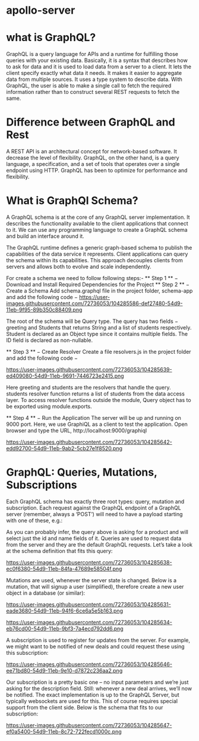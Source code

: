 # apollo-server

# what is GraphQL?

 GraphQL is a query language for APIs and a runtime for fulfilling those queries with your existing  data. Basically, it is a syntax that describes how to ask for data and it is used to load data from  a server to a client.
 It lets the client specify exactly what data it needs. It makes it easier to aggregate data from multiple sources. It uses a type system to describe data. With GraphQL, the user is able to make a single call to fetch the required information rather than to construct several REST requests to fetch the same.

 # Difference between GraphQL and Rest

 A REST API is an architectural concept for network-based software. It decrease the level of flexibility.
 GraphQL, on the other hand, is a query language, a specification, and a set of tools that operates over a single endpoint using HTTP. GraphQL has been to optimize for performance and flexibility.

 # What is GraphQl Schema?
 A GraphQL schema is at the core of any GraphQL server implementation. It describes the functionality available to the client applications that connect to it. We can use any programming language to create a GraphQL schema and build an interface around it.

 The GraphQL runtime defines a generic graph-based schema to publish the capabilities of the data service it represents. Client applications can query the schema within its capabilities. This approach decouples clients from servers and allows both to evolve and scale independently.

 For create a schema we need to follow following steps:- ** Step 1 ** − Download and Install Required Dependencies for the Project ** Step 2 ** − Create a Schema Add schema.graphql file in the project folder, schema-app and add the following code −
 https://user-images.githubusercontent.com/72736053/104285586-def27480-54d9-11eb-9f95-89b350c88409.png

 The root of the schema will be Query type. The query has two fields − greeting and Students that returns String and a list of students respectively. Student is declared as an Object type since it contains multiple fields. The ID field is declared as non-nullable.

 ** Step 3 ** − Create Resolver Create a file resolvers.js in the project folder and add the following code −

 https://user-images.githubusercontent.com/72736053/104285639-ed409080-54d9-11eb-9691-7446723e2415.png

 Here greeting and students are the resolvers that handle the query. students resolver function returns a list of students from the data access layer. To access resolver functions outside the module, Query object has to be exported using module.exports.

 ** Step 4 ** − Run the Application The server will be up and running on 9000 port. Here, we use GraphiQL as a client to test the application. Open browser and type the URL, http://localhost:9000/graphiql

 https://user-images.githubusercontent.com/72736053/104285642-edd92700-54d9-11eb-9ab2-5cb27e1f8520.png

 # GraphQL: Queries, Mutations, Subscriptions
 Each GraphQL schema has exactly three root types: query, mutation and subscription. Each request against the GraphQL endpoint of a GraphQL server (remember, always a ‘POST’) will need to have a payload starting with one of these, e.g.:

 As you can probably infer, the query above is asking for a product and will select just the id and name fields of it. Queries are used to request data from the server and they are the default GraphQL requests. Let’s take a look at the schema definition that fits this query:

 https://user-images.githubusercontent.com/72736053/104285638-ec0f6380-54d9-11eb-84fa-47689e58504f.png

 Mutations are used, whenever the server state is changed. Below is a mutation, that will signup a user (simplified), therefore create a new user object in a database (or similar):

 https://user-images.githubusercontent.com/72736053/104285631-eade3680-54d9-11eb-94f6-6ce6a5e5b163.png

 https://user-images.githubusercontent.com/72736053/104285634-eb76cd00-54d9-11eb-9bf3-7a4ecd792dd6.png

 A subscription is used to register for updates from the server. For example, we might want to be notified of new deals and could request these using this subscription:

 https://user-images.githubusercontent.com/72736053/104285646-ee71bd80-54d9-11eb-9e10-d7872c236aa2.png

 Our subscription is a pretty basic one – no input parameters and we’re just asking for the description field. Still: whenever a new deal arrives, we’ll now be notified. The exact implementation is up to the GraphQL Server, but typically websockets are used for this. This of course requires special support from the client side. Below is the schema that fits to our subscription:

 https://user-images.githubusercontent.com/72736053/104285647-ef0a5400-54d9-11eb-8c72-722fecd1000c.png